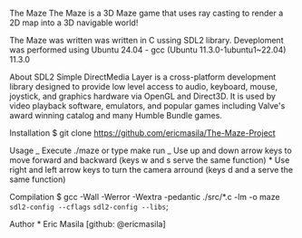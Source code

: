The Maze
The Maze is a 3D Maze game that uses ray casting to render a 2D map into a 3D navigable world!

The Maze was written was written in C ussing SDL2 library. Deveploment was performed using Ubuntu 24.04 - gcc (Ubuntu 11.3.0-1ubuntu1~22.04) 11.3.0

About SDL2
Simple DirectMedia Layer is a cross-platform development library designed to provide low level access to audio, keyboard, mouse, joystick, and graphics hardware via OpenGL and Direct3D. It is used by video playback software, emulators, and popular games including Valve's award winning catalog and many Humble Bundle games.

Installation
$ git clone https://github.com/ericmasila/The-Maze-Project

Usage
_ Execute ./maze or type make run
_ Use up and down arrow keys to move forward and backward (keys w and s serve the same function) \* Use right and left arrow keys to turn the camera arround (keys d and a serve the same function)

Compilation
$ gcc -Wall -Werror -Wextra -pedantic ./src/\*.c -lm -o maze `sdl2-config --cflags` `sdl2-config --libs`;

Author \* Eric Masila [github: @ericmasila]
